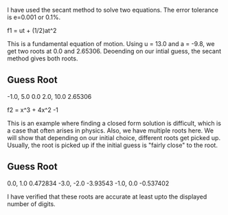 I have used the secant method to solve two equations. The error tolerance is e=0.001 or 0.1%.

f1 = ut + (1/2)at^2

This is a fundamental equation of motion. Using u = 13.0 and a = -9.8, we get two roots at 0.0 and 2.65306. Deoending on our intial guess, the secant method gives both roots.

Guess               Root
------------------------
-1.0, 5.0           0.0
2.0, 10.0           2.65306

f2 = x^3 + 4x^2 -1

This is an example where finding a closed form solution is difficult, which is a case that often arises in physics. Also, we have multiple roots here. We will show that depending on our initial choice, different roots get picked up. Usually, the root is picked up if the initial guess is "fairly close" to the root.

Guess               Root
------------------------
0.0, 1.0            0.472834
-3.0, -2.0          -3.93543
-1.0, 0.0           -0.537402

I have verified that these roots are accurate at least upto the displayed number of digits.